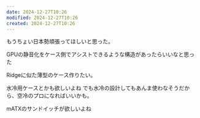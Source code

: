 ```yaml
---
date: 2024-12-27T10:26
modified: 2024-12-27T10:26
created: 2024-12-27T10:26
---
```


もうちょい日本勢頑張ってほしいと思った。

GPUの静音化をケース側でアシストできるような構造があったらいいなと思った

Ridgeに似た薄型のケース作りたい。

水冷用ケースとかも欲しいよね
でも水冷の設計してもあんま使わなそうだから、空冷のプロになればいいかも。

mATXのサンドイッチが欲しいよね
